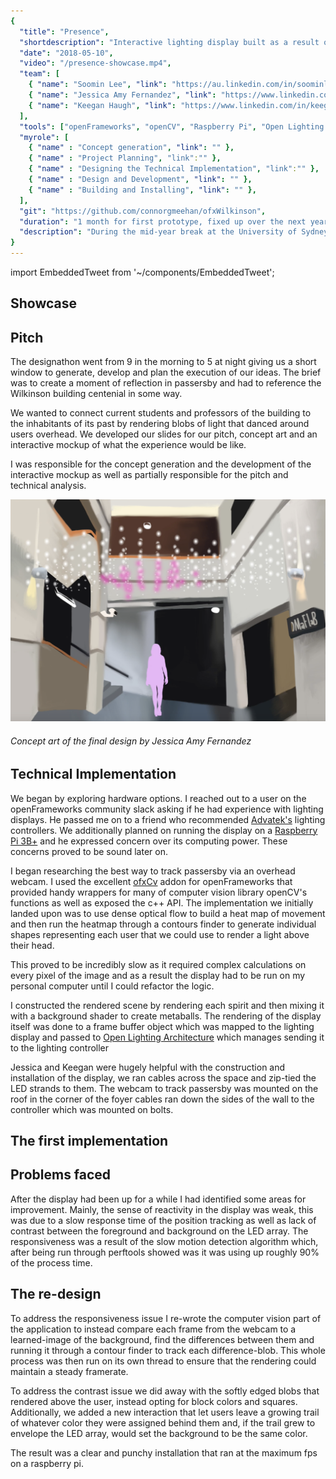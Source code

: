 ```yaml
---
{
  "title": "Presence",
  "shortdescription": "Interactive lighting display built as a result of winning a designathon at the University of Sydney.",
  "date": "2018-05-10",
  "video": "/presence-showcase.mp4",
  "team": [
    { "name": "Soomin Lee", "link": "https://au.linkedin.com/in/soominleedesign", },
    { "name": "Jessica Amy Fernandez", "link": "https://www.linkedin.com/in/jessica-amy-fernandez", },
    { "name": "Keegan Haugh", "link": "https://www.linkedin.com/in/keeganhaugh", }
  ],
  "tools": ["openFrameworks", "openCV", "Raspberry Pi", "Open Lighting Architecture", "DMX512", "e1.31", "glsl/shader programming", "openGL"],
  "myrole": [
    { "name" : "Concept generation", "link": "" },
    { "name" : "Project Planning", "link":"" },
    { "name" : "Designing the Technical Implementation", "link":"" },
    { "name" : "Design and Development", "link": "" },
    { "name" : "Building and Installing", "link": "" },
  ],
  "git": "https://github.com/connorgmeehan/ofxWilkinson",
  "duration": "1 month for first prototype, fixed up over the next year",
  "description": "During the mid-year break at the University of Sydney a designathon was held by the SUEDE society to build a new light sculpture for the Wilkinson building's centenial.  Here we pitched a concept to track passersby movements across the foyer of the building and render blobs of light above their head in an LED array, representing the passed student and professor designers who have used this building over the last 100 years."
}
---
```


import EmbeddedTweet from '~/components/EmbeddedTweet';

## Showcase

<EmbeddedTweet id="1187141240254390272" position="centre" />

## Pitch

The designathon went from 9 in the morning to 5 at night giving us a short window to generate, develop and plan the execution of our ideas.  The brief was to create a moment of reflection in passersby and had to reference the Wilkinson building centenial in some way.  

We wanted to connect current students and professors of the building to the inhabitants of its past by rendering blobs of light that danced around users overhead.  We developed our slides for our pitch, concept art and an interactive mockup of what the experience would be like.

I was responsible for the concept generation and the development of the interactive mockup as well as partially responsible for the pitch and technical analysis.

![Concept art of what the final design would look like in the space](./images/concept-design.png)
###### Concept art of the final design by Jessica Amy Fernandez

## Technical Implementation

We began by exploring hardware options.  I reached out to a user on the openFrameworks community slack asking if he had experience with lighting displays.  He passed me on to a friend who recommended [Advatek's](https://www.advateklights.com/) lighting controllers.  We additionally planned on running the display on a [Raspberry Pi 3B+](https://www.raspberrypi.org/) and he expressed concern over its computing power.  These concerns proved to be sound later on.

<EmbeddedTweet id="1016487785706840064" position="centre" />

I began researching the best way to track passersby via an overhead webcam.  I used the excellent [ofxCv](https://github.com/kylemcdonald/ofxCv) addon for openFrameworks that provided handy wrappers for many of computer vision library openCV's functions as well as exposed the c++ API.  The implementation we initially landed upon was to use dense optical flow to build a heat map of movement and then run the heatmap through a contours finder to generate individual shapes representing each user that we could use to render a light above their head.

<EmbeddedTweet id="1022283702146031616" position="centre" />

This proved to be incredibly slow as it required complex calculations on every pixel of the image and as a result the display had to be run on my personal computer until I could refactor the logic.

I constructed the rendered scene by rendering each spirit and then mixing it with a background shader to create metaballs.  The rendering of the display itself was done to a frame buffer object which was mapped to the lighting display and passed to [Open Lighting Architecture](https://www.openlighting.org/ola/) which manages sending it to the lighting controller

Jessica and Keegan were hugely helpful with the construction and installation of the display, we ran cables across the space and zip-tied the LED strands to them.  The webcam to track passersby was mounted on the roof in the corner of the foyer cables ran down the sides of the wall to the controller which was mounted on bolts. 

## The first implementation

<EmbeddedTweet :ids="['1022434970084638721', '1023020453160341504']" position="left" />

## Problems faced

After the display had been up for a while I had identified some areas for improvement.  Mainly, the sense of reactivity in the display was weak, this was due to a slow response time of the position tracking as well as lack of contrast between the foreground and background on the LED array.  The responsiveness was a result of the slow motion detection algorithm which, after being run through perftools showed was it was using up roughly 90% of the process time.


## The re-design

To address the responsiveness issue I re-wrote the computer vision part of the application to instead compare each frame from the webcam to a learned-image of the background, find the differences between them and running it through a contour finder to track each difference-blob.  This whole process was then run on its own thread to ensure that the rendering could maintain a steady framerate.

To address the contrast issue we did away with the softly edged blobs that rendered above the user, instead opting for block colors and squares.  Additionally, we added a new interaction that let users leave a growing trail of whatever color they were assigned behind them and, if the trail grew to envelope the LED array, would set the background to be the same color.

The result was a clear and punchy installation that ran at the maximum fps on a raspberry pi.